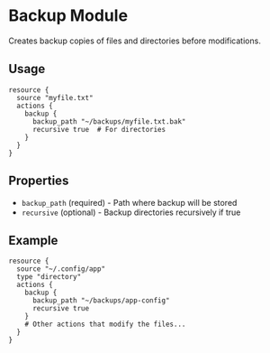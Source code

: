 # Backup Module

Creates backup copies of files and directories before modifications.

## Usage

```
resource {
  source "myfile.txt"
  actions {
    backup {
      backup_path "~/backups/myfile.txt.bak"
      recursive true  # For directories
    }
  }
}
```

## Properties

- `backup_path` (required) - Path where backup will be stored
- `recursive` (optional) - Backup directories recursively if true

## Example

```
resource {
  source "~/.config/app"
  type "directory"
  actions {
    backup {
      backup_path "~/backups/app-config" 
      recursive true
    }
    # Other actions that modify the files...
  }
}
```